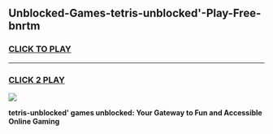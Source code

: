 
## Unblocked-Games-tetris-unblocked'-Play-Free-bnrtm
<h3>
<a href="https://premium76.site?title=tetris-unblocked'&ref=21A">CLICK TO PLAY</a></h3>
<hr>

<h3>
<a href="https://premium76.site?title=tetris-unblocked'&ref=21A">CLICK 2 PLAY</a>
  
</h3>

<a href="https://premium76.site?title=tetris-unblocked'&ref=21A"><img src="https://clearcache.store/games.png"></a>


**tetris-unblocked' games unblocked: Your Gateway to Fun and Accessible Online Gaming**
